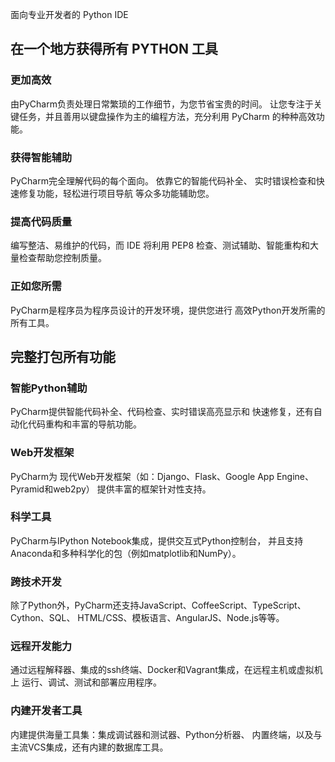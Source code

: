 面向专业开发者的 Python IDE

## 在一个地方获得所有 PYTHON 工具

### 更加高效

由PyCharm负责处理日常繁琐的工作细节，为您节省宝贵的时间。 让您专注于关键任务，并且善用以键盘操作为主的编程方法，充分利用 PyCharm 的种种高效功能。

### 获得智能辅助

PyCharm完全理解代码的每个面向。 依靠它的智能代码补全、 实时错误检查和快速修复功能，轻松进行项目导航 等众多功能辅助您。

### 提高代码质量

编写整洁、易维护的代码，而 IDE 将利用 PEP8 检查、测试辅助、智能重构和大量检查帮助您控制质量。

### 正如您所需

PyCharm是程序员为程序员设计的开发环境，提供您进行 高效Python开发所需的所有工具。

## 完整打包所有功能

### 智能Python辅助

PyCharm提供智能代码补全、代码检查、实时错误高亮显示和 快速修复，还有自动化代码重构和丰富的导航功能。

### Web开发框架

PyCharm为 现代Web开发框架（如：Django、Flask、Google App Engine、Pyramid和web2py） 提供丰富的框架针对性支持。

### 科学工具

PyCharm与IPython Notebook集成，提供交互式Python控制台， 并且支持 Anaconda和多种科学化的包（例如matplotlib和NumPy）。

### 跨技术开发

除了Python外，PyCharm还支持JavaScript、CoffeeScript、TypeScript、Cython、SQL、 HTML/CSS、模板语言、AngularJS、Node.js等等。

### 远程开发能力

通过远程解释器、集成的ssh终端、Docker和Vagrant集成，在远程主机或虚拟机上 运行、调试、测试和部署应用程序。

### 内建开发者工具

内建提供海量工具集：集成调试器和测试器、Python分析器、 内置终端，以及与主流VCS集成，还有内建的数据库工具。
